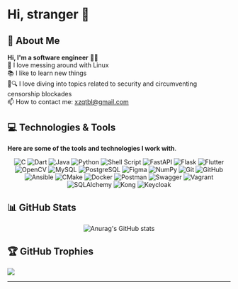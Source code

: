 # Hi, stranger 👋

## 💫 About Me
__Hi, I'm a software engineer__ 👨‍💻
<br>🐧 I love messing around with Linux <br> 📚 I like to learn new things<br> 🔐🔍 I love diving into topics related to security and circumventing censorship blockades<br> 📫 How to contact me: xzqtbl@gmail.com

## 💻 Technologies & Tools

__Here are some of the tools and technologies I work with__.
<div align="center">
    <img src="https://img.shields.io/badge/c-%2300599C.svg?style=flat&logo=c&logoColor=white" alt="С"/>
    <img src="https://img.shields.io/badge/dart-%230175C2.svg?style=flat&logo=dart&logoColor=white" alt="Dart"/>
    <img src="https://img.shields.io/badge/java-%23ED8B00.svg?style=flat&logo=openjdk&logoColor=white" alt="Java"/>
    <img src="https://img.shields.io/badge/python-3670A0?style=flat&logo=python&logoColor=ffdd54" alt="Python"/>
    <img src="https://img.shields.io/badge/shell_script-%23121011.svg?style=flat&logo=gnu-bash&logoColor=white" alt="Shell Script"/>
    <img src="https://img.shields.io/badge/FastAPI-005571?style=flat&logo=fastapi" alt="FastAPI"/>
    <img src="https://img.shields.io/badge/Flask-%23000.svg?style=flat&logo=flask&logoColor=white" alt="Flask"/>
    <img src="https://img.shields.io/badge/Flutter-%2302569B.svg?style=flat&logo=Flutter&logoColor=white" alt="Flutter"/>
    <img src="https://img.shields.io/badge/opencv-%23white.svg?style=flat&logo=opencv&logoColor=white" alt="OpenCV"/>
    <img src="https://img.shields.io/badge/mysql-4479A1.svg?style=flat&logo=mysql&logoColor=white" alt="MySQL"/>
    <img src="https://img.shields.io/badge/PostgreSQL-%23316192.svg?style=flat&logo=postgresql&logoColor=white" alt="PostgreSQL"/>
    <img src="https://img.shields.io/badge/Figma-%23F24E1E.svg?style=flat&logo=figma&logoColor=white" alt="Figma"/>
    <img src="https://img.shields.io/badge/NumPy-%23013243.svg?style=flat&logo=numpy&logoColor=white" alt="NumPy"/>
    <img src="https://img.shields.io/badge/git-%23F05033.svg?style=flat&logo=git&logoColor=white" alt="Git"/>
    <img src="https://img.shields.io/badge/GitHub-%23121011.svg?style=flat&logo=github&logoColor=white" alt="GitHub"/>
    <img src="https://img.shields.io/badge/ansible-%231A1918.svg?style=flat&logo=ansible&logoColor=white" alt="Ansible"/>
    <img src="https://img.shields.io/badge/CMake-%23008FBA.svg?style=flat&logo=cmake&logoColor=white" alt="CMake"/>
    <img src="https://img.shields.io/badge/Docker-%230db7ed.svg?style=flat&logo=docker&logoColor=white" alt="Docker"/>
    <img src="https://img.shields.io/badge/Postman-FF6C37?style=flat&logo=postman&logoColor=white" alt="Postman"/>
    <img src="https://img.shields.io/badge/-Swagger-%23Clojure?style=flat&logo=swagger&logoColor=white" alt="Swagger"/>
    <img src="https://img.shields.io/badge/vagrant-%231563FF.svg?style=flat&logo=vagrant&logoColor=white" alt="Vagrant"/>
    <img src="https://img.shields.io/badge/SQLAlchemy-100000?style=flat&logo=sqlalchemy&logoColor=red" alt="SQLAlchemy"/>
    <img src="https://img.shields.io/badge/Kong-00205F?style=flat&logo=kong&logoColor=white" alt="Kong"/>
    <img src="https://img.shields.io/badge/Keycloak-003366?style=flat&logo=keycloak&logoColor=white" alt="Keycloak"/>
</div>

## 📊 GitHub Stats

<div align="center">
    <img src="https://github-readme-stats.vercel.app/api?username=yend0&show_icons=true&theme=dark&rank_icon=github" alt="Anurag's GitHub stats"/>
</div>

## 🏆 GitHub Trophies

![](https://github-profile-trophy.vercel.app/?username=yend0&theme=dark&no-frame=false&no-bg=true&margin-w=4)

---
